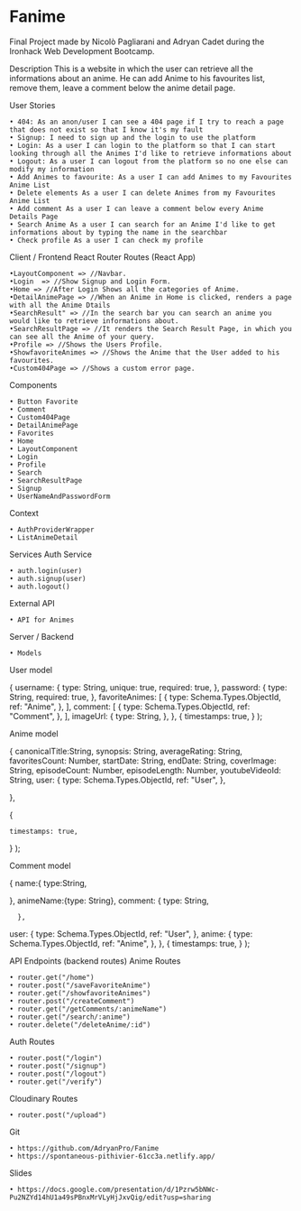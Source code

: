 # Fanime
Final Project made by Nicolò Pagliarani and Adryan Cadet during the Ironhack Web Development Bootcamp.

Description
This is a website in which the user can retrieve all the informations about an anime. He can add Anime to his favourites list, remove them, leave a comment below the anime detail page.

User Stories

    • 404: As an anon/user I can see a 404 page if I try to reach a page that does not exist so that I know it's my fault
    • Signup: I need to sign up and the login to use the platform
    • Login: As a user I can login to the platform so that I can start looking through all the Animes I'd like to retrieve informations about
    • Logout: As a user I can logout from the platform so no one else can modify my information
    • Add Animes to favourite: As a user I can add Animes to my Favourites Anime List
    • Delete elements As a user I can delete Animes from my Favourites Anime List
    • Add comment As a user I can leave a comment below every Anime Details Page
    • Search Anime As a user I can search for an Anime I'd like to get informations about by typing the name in the searchbar
    • Check profile As a user I can check my profile 

Client / Frontend
React Router Routes (React App)
 
    •LayoutComponent => //Navbar.
    •Login  => //Show Signup and Login Form.
    •Home => //After Login Shows all the categories of Anime.
    •DetailAnimePage => //When an Anime in Home is clicked, renders a page with all the Anime Dtails
    •SearchResult" => //In the search bar you can search an anime you would like to retrieve informations about.
    •SearchResultPage => //It renders the Search Result Page, in which you can see all the Anime of your query.
    •Profile => //Shows the Users Profile.
    •ShowfavoriteAnimes => //Shows the Anime that the User added to his favourites.
    •Custom404Page => //Shows a custom error page.


Components

    • Button Favorite
    • Comment
    • Custom404Page
    • DetailAnimePage
    • Favorites
    • Home
    • LayoutComponent
    • Login
    • Profile
    • Search
    • SearchResultPage
    • Signup
    • UserNameAndPasswordForm

Context

    • AuthProviderWrapper
    • ListAnimeDetail



Services
Auth Service

    • auth.login(user)
    • auth.signup(user)
    • auth.logout()


External API

    • API for Animes


Server / Backend

    • Models

User model

{
    username: {
      type: String,
      unique: true,
      required: true,
    },
    password: {
      type: String,
      required: true,
    },
    favoriteAnimes: [
      {
        type: Schema.Types.ObjectId,
        ref: "Anime",
      },
    ],
    comment: [
      {
        type: Schema.Types.ObjectId,
        ref: "Comment",
      },
    ],
    imageUrl: {
      type: String,
    },
  },
  {
    timestamps: true,
  }
);

Anime model

 {
    canonicalTitle:String,
    synopsis: String,
    averageRating: String,
    favoritesCount: Number,
    startDate: String,
    endDate: String,
    coverImage: String,
    episodeCount: Number,
    episodeLength: Number,
    youtubeVideoId: String,
    user: {
      type: Schema.Types.ObjectId,
      ref: "User",
    },
    
  },
  
  {
    
    timestamps: true,
  }
);

Comment model

{ name:{
    type:String,
    
},
animeName:{type: String},
    comment: {
      type: String,
      
      },
  user: {
    type: Schema.Types.ObjectId,
    ref: "User",
  },
  anime: {
    type: Schema.Types.ObjectId,
    ref: "Anime",
  },
},
{
  timestamps: true,
  }
);


API Endpoints (backend routes)
Anime Routes

    • router.get("/home")
    • router.post("/saveFavoriteAnime")
    • router.get("/showfavoriteAnimes")
    • router.post("/createComment")
    • router.get("/getComments/:animeName")
    • router.get("/search/:anime")
    • router.delete("/deleteAnime/:id")

Auth Routes

    • router.post("/login")
    • router.post("/signup")
    • router.post("/logout")
    • router.get("/verify")

Cloudinary Routes

    • router.post("/upload")


Git

    • https://github.com/AdryanPro/Fanime
    • https://spontaneous-pithivier-61cc3a.netlify.app/

Slides

    • https://docs.google.com/presentation/d/1Pzrw5bNWc-Pu2NZYd14hU1a49sPBnxMrVLyHjJxvQig/edit?usp=sharing
